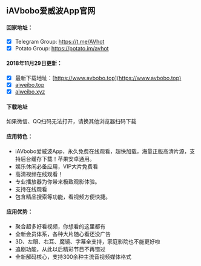 ## iAVbobo爱威波App官网

#### 回家地址：
- [x] Telegram Group: https://t.me/AVhot
- [x] Potato Group: https://potato.im/avhot

#### 2018年11月29日更新：
- [x] 最新下载地址：[https://www.avbobo.top](https://www.avbobo.top)
- [x] [aiweibo.top](https://www.aiweibo.top)
- [x] [aiweibo.xyz](https://www.aiweibo.top)

#### 下载地址
如果微信、QQ扫码无法打开，请换其他浏览器扫码下载


#### 应用特色：
- iAVbobo爱威波App，永久免费在线观看，超快加载，海量正版高清片源，支持后台缓存下载！苹果安卓通用。
- 娱乐休闲必备应用，VIP大片免费看
- 高清视频在线观看！
- 专业播放器为你带来极致观影体验。
- 支持在线观看
- 包含精品搜索等功能，看视频方便快捷。

#### 应用优势：
- 聚合超多好看视频，你想看的这里都有
- 全新会员体系，各种大片随心看还没广告
- 3D、左眼、右耳、魔镜、字幕全支持，家庭影院也不能更好啦
- 追剧功能，从此以后精彩节目不再错过
- 全新解码核心，支持300余种主流音视频媒体格式
